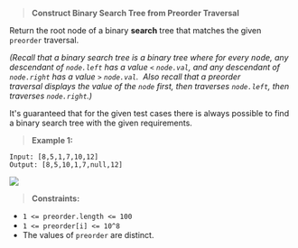 >**Construct Binary Search Tree from Preorder Traversal**

Return the root node of a binary **search** tree that matches the given `preorder` traversal.

_(Recall that a binary search tree is a binary tree where for every <font face="monospace">node</font>, any descendant of `node.left` has a value `<` `node.val`, and any descendant of `node.right` has a value `>` `node.val`.  Also recall that a preorder traversal displays the value of the `node` first, then traverses `node.left`, then traverses `node.right`.)_

It's guaranteed that for the given test cases there is always possible to find a binary search tree with the given requirements.

>**Example 1:**

```
Input: [8,5,1,7,10,12]
Output: [8,5,10,1,7,null,12]
```
![](https://assets.leetcode.com/uploads/2019/03/06/1266.png)


>**Constraints:**

*   `1 <= preorder.length <= 100`
*   `1 <= preorder[i] <= 10^8`
*   The values of `preorder` are distinct.
